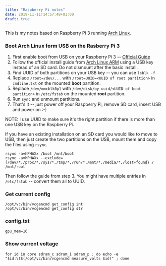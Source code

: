 ```yaml
---
title: "Raspberry Pi notes"
date: 2019-11-11T14:57:48+01:00
draft: true
---
```

This is my notes based on Raspberry Pi 3 running [Arch Linux](https://archlinuxarm.org/).


### Boot Arch Linux form USB on the Rasberry Pi 3
1. First enable boot from USB on your Raspberry Pi 3 -- [Official Guide](https://www.raspberrypi.org/documentation/hardware/raspberrypi/bootmodes/msd.md)
2. Follow the official install guide from [Arch Linux ARM](https://archlinuxarm.org/platforms/armv8/broadcom/raspberry-pi-3) using a USB key instead of an SD card.
 Do not dismount after the basic install.
3. Find UUID of both partitions on your USB key -- you can use `lsblk -f`
4. Replace `/root=/dev/...` with `/root=UUID=<UUID of root partition>` in `cmdline.txt` on the mounted __boot__ partition.
5. Replace `/dev/mmcblk0p1` with `/dev/disk/by-uuid/<UUID of boot partition>` in `/etc/fstab` on the mounted __root__ partition.
6. Run `sync` and unmount partitions.
7. That's it -- just power off your Raspberry Pi, remove SD card, insert USB and power on :-)

NOTE: I use UUID to make sure it's the right partition if there is more than one USB key on the Raspberry Pi.

If you have an existing installation on an SD card you would like to move to USB, then just create the two partitions on the USB, mount them and copy the files using `rsync`.
~~~~
rsync -avhPHAXx /boot /mnt/boot
rsync -avhPHAXx --exclude={/dev/*,/proc/*,/sys/*,/tmp/*,/run/*,/mnt/*,/media/*,/lost+found} / /mnt/root
~~~~
Then follow the guide from step 3. You might have multiple entries in `/etc/fstab` -- convert them all to UUID.



### Get current config
~~~~
/opt/vc/bin/vcgencmd get_config int
/opt/vc/bin/vcgencmd get_config str
~~~~

### config.txt
~~~~
gpu_mem=16
~~~~

### Show current voltage
~~~~
for id in core sdram_c sdram_i sdram_p ; do echo -e "$id:\t$(/opt/vc/bin/vcgencmd measure_volts $id)" ; done
~~~~
